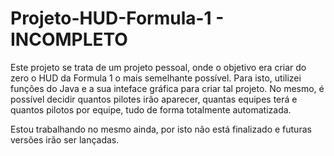 # Projeto-HUD-Formula-1 - INCOMPLETO
Este projeto se trata de um projeto pessoal, onde o objetivo era criar do zero o HUD da Formula 1 o mais semelhante possível. Para isto, utilizei funções do Java e a sua inteface gráfica para criar tal projeto. No mesmo, é possível decidir quantos pilotes irão aparecer, quantas equipes terá e quantos pilotos por equipe, tudo de forma totalmente automatizada.

Estou trabalhando no mesmo ainda, por isto não está finalizado e futuras versões irão ser lançadas.
